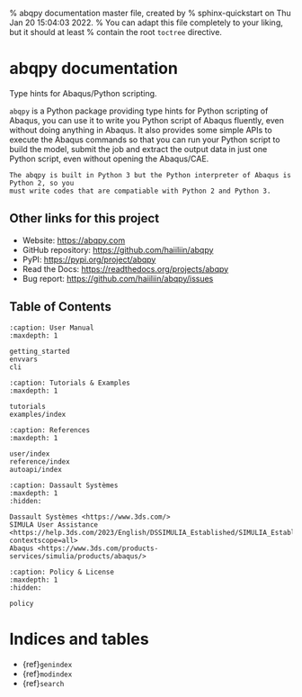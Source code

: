 % abqpy documentation master file, created by
% sphinx-quickstart on Thu Jan 20 15:04:03 2022.
% You can adapt this file completely to your liking, but it should at least
% contain the root `toctree` directive.

# abqpy documentation

Type hints for Abaqus/Python scripting.

`abqpy` is a Python package providing type hints for Python scripting of Abaqus, you can
use it to write you Python script of Abaqus fluently, even without doing anything in Abaqus.
It also provides some simple APIs to execute the Abaqus commands so that you can run your
Python script to build the model, submit the job and extract the output data in just one
Python script, even without opening the Abaqus/CAE.

```{note}
The abqpy is built in Python 3 but the Python interpreter of Abaqus is Python 2, so you
must write codes that are compatiable with Python 2 and Python 3.
```

## Other links for this project

- Website: <https://abqpy.com>
- GitHub repository: <https://github.com/haiiliin/abqpy>
- PyPI: <https://pypi.org/project/abqpy>
- Read the Docs: <https://readthedocs.org/projects/abqpy>
- Bug report: <https://github.com/haiiliin/abqpy/issues>

## Table of Contents

```{toctree}
:caption: User Manual
:maxdepth: 1

getting_started
envvars
cli
```

```{toctree}
:caption: Tutorials & Examples
:maxdepth: 1

tutorials
examples/index
```

```{toctree}
:caption: References
:maxdepth: 1

user/index
reference/index
autoapi/index
```

```{toctree}
:caption: Dassault Systèmes
:maxdepth: 1
:hidden:

Dassault Systèmes <https://www.3ds.com/>
SIMULA User Assistance <https://help.3ds.com/2023/English/DSSIMULIA_Established/SIMULIA_Established_FrontmatterMap/DSDocHome.htm?contextscope=all>
Abaqus <https://www.3ds.com/products-services/simulia/products/abaqus/>
```

```{toctree}
:caption: Policy & License
:maxdepth: 1
:hidden:

policy
```

# Indices and tables

- {ref}`genindex`
- {ref}`modindex`
- {ref}`search`
